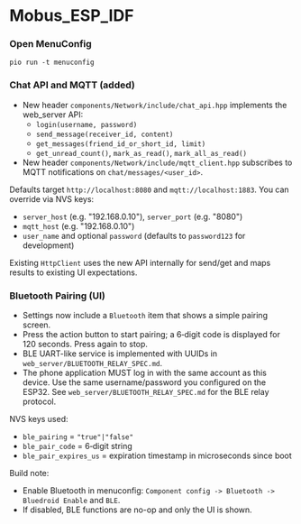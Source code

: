 # Mobus_ESP_IDF

### Open MenuConfig
`pio run -t menuconfig`

### Chat API and MQTT (added)
- New header `components/Network/include/chat_api.hpp` implements the web_server API:
  - `login(username, password)`
  - `send_message(receiver_id, content)`
  - `get_messages(friend_id_or_short_id, limit)`
  - `get_unread_count()`, `mark_as_read()`, `mark_all_as_read()`
- New header `components/Network/include/mqtt_client.hpp` subscribes to MQTT notifications on `chat/messages/<user_id>`.

Defaults target `http://localhost:8080` and `mqtt://localhost:1883`.
You can override via NVS keys:
- `server_host` (e.g. "192.168.0.10"), `server_port` (e.g. "8080")
- `mqtt_host` (e.g. "192.168.0.10")
- `user_name` and optional `password` (defaults to `password123` for development)

Existing `HttpClient` uses the new API internally for send/get and maps results to existing UI expectations.

### Bluetooth Pairing (UI)
- Settings now include a `Bluetooth` item that shows a simple pairing screen.
- Press the action button to start pairing; a 6‑digit code is displayed for 120 seconds. Press again to stop.
- BLE UART-like service is implemented with UUIDs in `web_server/BLUETOOTH_RELAY_SPEC.md`.
- The phone application MUST log in with the same account as this device. Use the same username/password you configured on the ESP32. See `web_server/BLUETOOTH_RELAY_SPEC.md` for the BLE relay protocol.

NVS keys used:
- `ble_pairing` = `"true"|"false"`
- `ble_pair_code` = 6‑digit string
- `ble_pair_expires_us` = expiration timestamp in microseconds since boot

Build note:
- Enable Bluetooth in menuconfig: `Component config -> Bluetooth -> Bluedroid Enable` and `BLE`.
- If disabled, BLE functions are no-op and only the UI is shown.

